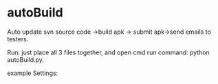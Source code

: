 # autoBuild
Auto update svn source code ->build apk -> submit apk->send emails to testers.

Run:
just place all 3 files together, and open cmd run command: python autoBuild.py.

example Settings:


